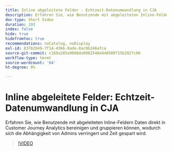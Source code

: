 ```yaml
---
title: Inline abgeleitete Felder - Echtzeit-Datenumwandlung in CJA
description: Erfahren Sie, wie Benutzende mit abgeleiteten Inline-Feldern Daten direkt in Customer Journey Analytics bereinigen und gruppieren können, wodurch sich die Abhängigkeit von Admins verringert und Zeit gespart wird.
doc-type: Short Video
duration: 193
index: false
hide: true
hidefromtoc: true
recommendations: noCatalog, noDisplay
exl-id: 83782049-7f14-4366-8ade-8ac9b246afca
source-git-commit: c169a205a9088da0982548d448500f15b2027c06
workflow-type: tm+mt
source-wordcount: '64'
ht-degree: 0%

---
```


# Inline abgeleitete Felder: Echtzeit-Datenumwandlung in CJA

Erfahren Sie, wie Benutzende mit abgeleiteten Inline-Feldern Daten direkt in Customer Journey Analytics bereinigen und gruppieren können, wodurch sich die Abhängigkeit von Admins verringert und Zeit gespart wird.

<!-- 62_S102_3442449_192_inline-derived-fields-realtime-data-transformation-in-cja -->
>[!VIDEO](https://video.tv.adobe.com/v/3458362/?learn=on&enablevpops=true)
